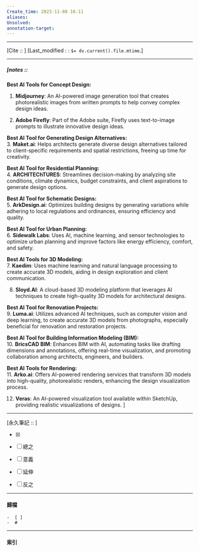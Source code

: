 ```yaml
---
Create_time: 2023-11-08 16:11
aliases: 
Unsolved: 
annotation-target:
---
```


---
[Cite ::  ]
[Last_modified : : `$= dv.current().file.mtime`.]


---
##### [notes ::   
**Best AI Tools for Concept Design:**  
1. **Midjourney**: An AI-powered image generation tool that creates photorealistic images from written prompts to help convey complex design ideas.  
  
2. **Adobe Firefly**: Part of the Adobe suite, Firefly uses text-to-image prompts to illustrate innovative design ideas.  
  
**Best AI Tool for Generating Design Alternatives:**  
3. **Maket.ai**: Helps architects generate diverse design alternatives tailored to client-specific requirements and spatial restrictions, freeing up time for creativity.  
  
**Best AI Tool for Residential Planning:**  
4. **ARCHITEChTURES**: Streamlines decision-making by analyzing site conditions, climate dynamics, budget constraints, and client aspirations to generate design options.  
  
**Best AI Tool for Schematic Designs:**  
5. **ArkDesign.ai**: Optimizes building designs by generating variations while adhering to local regulations and ordinances, ensuring efficiency and quality.  
  
**Best AI Tool for Urban Planning:**  
6. **Sidewalk Labs**: Uses AI, machine learning, and sensor technologies to optimize urban planning and improve factors like energy efficiency, comfort, and safety.  
  
**Best AI Tools for 3D Modeling:**  
7. **Kaedim**: Uses machine learning and natural language processing to create accurate 3D models, aiding in design exploration and client communication.  
  
8. **Sloyd.AI**: A cloud-based 3D modeling platform that leverages AI techniques to create high-quality 3D models for architectural designs.  
  
**Best AI Tool for Renovation Projects:**  
9. **Luma.ai**: Utilizes advanced AI techniques, such as computer vision and deep learning, to create accurate 3D models from photographs, especially beneficial for renovation and restoration projects.  
  
**Best AI Tool for Building Information Modeling (BIM):**  
10. **BricsCAD BIM**: Enhances BIM with AI, automating tasks like drafting dimensions and annotations, offering real-time visualization, and promoting collaboration among architects, engineers, and builders.  
  
**Best AI Tools for Rendering:**  
11. **Arko.ai**: Offers AI-powered rendering services that transform 3D models into high-quality, photorealistic renders, enhancing the design visualization process.  
  
12. **Veras**: An AI-powered visualization tool available within SketchUp, providing realistic visualizations of designs.
]


---

[永久筆記 :: ]
	
- [x]

- [ ] 總之

- [ ] 意義

- [ ] 延伸

- [ ] 反之


---
#### 歸檔 
	-  [ ]
	-  #


---
#### 索引

